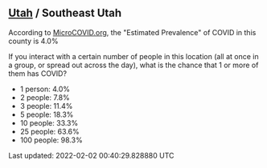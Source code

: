 
## [Utah](/united-states/utah) / Southeast Utah

According to [MicroCOVID.org](http://microcovid.org),
the "Estimated Prevalence" of COVID in this county is 4.0%

If you interact with a certain number of people in this location
(all at once in a group, or spread out across the day), what is the chance that
1 or more of them has COVID?

- 1 person: 4.0%
- 2 people: 7.8%
- 3 people: 11.4%
- 5 people: 18.3%
- 10 people: 33.3%
- 25 people: 63.6%
- 100 people: 98.3%

Last updated: 2022-02-02 00:40:29.828880 UTC

